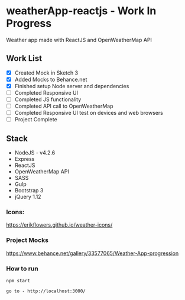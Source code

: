 # weatherApp-reactjs - Work In Progress
Weather app made with ReactJS and OpenWeatherMap API

## Work List
- [x] Created Mock in Sketch 3
- [x] Added Mocks to Behance.net
- [x] Finished setup Node server and dependencies
- [ ] Completed Responsive UI
- [ ] Completed JS functionality
- [ ] Completed API call to OpenWeatherMap
- [ ] Completed Responsive UI test on devices and web browsers
- [ ] Project Complete
 
## Stack
- NodeJS - v4.2.6
- Express
- ReactJS
- OpenWeatherMap API
- SASS
- Gulp
- Bootstrap 3
- jQuery 1.12

### Icons:
https://erikflowers.github.io/weather-icons/

### Project Mocks
https://www.behance.net/gallery/33577065/Weather-App-progression

### How to run
```
npm start

go to - http://localhost:3000/
```
